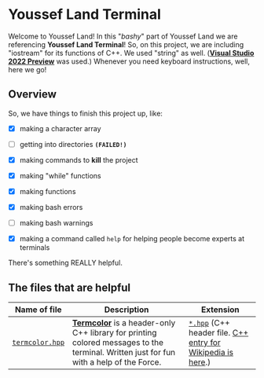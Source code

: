 # Youssef Land Terminal

Welcome to Youssef Land! In this "_bashy_" part of Youssef Land we are referencing __Youssef Land Terminal__! So, on this project, we are including "iostream" for its functions of C++. We used "string" as well. (__[Visual Studio 2022 Preview](https://visualstudio.microsoft.com/vs/preview)__ was used.) Whenever you need keyboard instructions, well, here we go!

## Overview

So, we have things to finish this project up, like:

- [x] making a character array
- [ ] getting into directories __`(FAILED!)`__
- [x] making commands to __kill__ the project
- [x] making "while" functions
- [x] making functions 
- [x] making bash errors
- [ ] making bash warnings
- [x] making a command called `help` for helping people become experts at terminals


There's something REALLY helpful.

## The files that are helpful

Name of file | Description | Extension |
------------ | ----------- | --------- |
| [`termcolor.hpp`](https://github.com/ikalnytskyi/termcolor) | __[Termcolor](https://github.com/ikalnytskyi/termcolor)__ is a header-only C++ library for printing colored messages to the terminal. Written just for fun with a help of the Force. | [`*.hpp`](https://en.wikipedia.org/wiki/C%2B%2B) (C++ header file. [C++ entry for Wikipedia is here](https://en.wikipedia.org/wiki/C%2B%2B).) |
